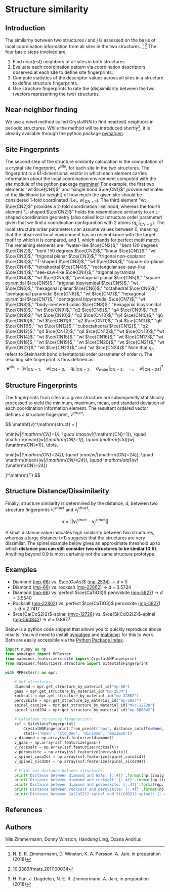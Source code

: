 # Structure similarity
## Introduction
The similarity between two structures *i* and *j* is assessed on the basis of local coordination information from all sites in the two structures. [^1] [^2] The four basic steps involved are:

1. Find near(est) neighbors of all sites in both structures.
2. Evaluate each coordination pattern via coordination descriptors observed at each site to define site fingerprints.
3. Compute statistics of the descriptor values across all sites in a structure to define structure fingerprints.
4. Use structure fingerprints to rate the (dis)similarity between the two (vectors representing the two) structures.

## Near-neighbor finding
We use a novel method called CrystallNN to find near(est) neighbors in periodic structures. While the method will be introduced shortly[^3], it is already available through the python package [pymatgen](https://github.com/materialsproject/pymatgen).

## Site Fingerprints
The second step of the structure similarity calculation is the computation of a crystal site fingerprint, $v^{site}$, for each site in the two structures. The fingerprint is a 61-dimensional vector in which each element carries information about the local coordination environment computed with the *site* module of the python package [matminer](https://github.com/hackingmaterials/matminer). For example, the first two elements "wt $\ce{CN1}$" and "single bond $\ce{CN1}$" provide estimates of the likelihood (or weight) of how much the given site should be considered 1-fold coordinated (i.e., *w*$|_{CN=1}$). The third element "wt $\ce{CN2}$" provides a 2-fold coordination likelihood, whereas the fourth element "L-shaped $\ce{CN2}$" holds the resemblance similarity to an L-shaped coordination geometry (also called local structure order parameter) given that we find a coordination configuration with 2 atoms ($q_{L}|_{CN=2}$). The local structure order parameters can assume values between 0, meaning that the observed local environment has no resemblance with the target motif to which it is compared, and 1, which stands for perfect motif match. The remaining elements are: "water-like $\ce{CN2}$," "bent 120 degrees $\ce{CN2}$," "bent 150 degrees $\ce{CN2}$," "linear $\ce{CN2}$," "wt $\ce{CN3}$," "trigonal planar $\ce{CN3}$," "trigonal non-coplanar $\ce{CN3}$," "T-shaped $\ce{CN3}$," "wt $\ce{CN4}$," "square co-planar $\ce{CN4}$," "tetrahedral $\ce{CN4}$," "rectangular see-saw-like $\ce{CN4}$," "see-saw-like $\ce{CN4}$," "trigonal pyramidal $\ce{CN4}$," "wt $\ce{CN5}$," "pentagonal planar $\ce{CN5}$," "square pyramidal $\ce{CN5}$," "trigonal bipyramidal $\ce{CN5}$," "wt $\ce{CN6}$," "hexagonal planar $\ce{CN6}$," "octahedral $\ce{CN6}$," "pentagonal pyramidal $\ce{CN6}$," "wt $\ce{CN7}$," "hexagonal pyramidal $\ce{CN7}$," "pentagonal bipyramidal $\ce{CN7}$," "wt $\ce{CN8}$," "body-centered cubic $\ce{CN8}$," "hexagonal bipyramidal $\ce{CN8}$," "wt $\ce{CN9}$," "q2 $\ce{CN9}$," "q4 $\ce{CN9}$," "q6 $\ce{CN9}$," "wt $\ce{CN10}$," "q2 $\ce{CN10}$," "q4 $\ce{CN10}$," "q6 $\ce{CN10}$," "wt $\ce{CN11}$," "q2 $\ce{CN11}$," "q4 $\ce{CN11}$," "q6 $\ce{CN11}$," "wt $\ce{CN12}$," "cuboctahedral $\ce{CN12}$," "q2 $\ce{CN12}$," "q4 $\ce{CN12}$," "q6 $\ce{CN12}$," "wt $\ce{CN13}$," "wt $\ce{CN14}$," "wt $\ce{CN15}$," "wt $\ce{CN16}$," "wt $\ce{CN17}$," "wt $\ce{CN18}$," "wt $\ce{CN19}$," "wt $\ce{CN20}$," "wt $\ce{CN21}$," "wt $\ce{CN22}$," "wt $\ce{CN23}$," and "wt $\ce{CN24}$." Note that $q_{n}$ refers to Steinhardt bond orientational order parameter of order *n*. The resulting site fingerprint is thus defined as:  
$$
\mathbf{v}^\mathrm{site} = [w|_{\mathrm{CN}=1}, \quad w|_{\mathrm{CN}=2}, \quad q_\mathrm{L}|_{\mathrm{CN}=2}, \quad q_\mathrm{water}|_{\mathrm{CN}=2}, \quad \dots, \quad w|_{\mathrm{CN}=24}]^\mathrm{T}
$$

## Structure Fingerprints
The fingerprints from sites in a given structure are subsequently statistically processed to yield the minimum, maximum, mean, and standard deviation of each coordination information element. The resultant ordered vector defines a structure fingerprint, $v^{struct}$:

$$
\mathbf{v}^\mathrm{struct} = [

\min(w|_{\mathrm{CN}=1}), \quad \max(w|_{\mathrm{CN}=1}), \quad \mathrm{mean}(w|_{\mathrm{CN}=1}), \quad \mathrm{std}(w|_{\mathrm{CN}=1}), \dots,

\min(w|_{\mathrm{CN}=24}), \quad \max(w|_{\mathrm{CN}=24}), \quad \mathrm{mean}(w|_{\mathrm{CN}=24}), \quad \mathrm{std}(w|_{\mathrm{CN}=24})

]^\mathrm{T}
$$

## Structure Distance/Dissimilarity
Finally, structure similarity is determined by the distance, *d*, between two structure fingerprints $v_{i}^{struct}$ and $v_{j}^{struct}$:

$$
d = || \mathbf{v}_{i}^\mathrm{struct} - \mathbf{v}_{j}^\mathrm{struct} ||
$$

A small distance value indicates high similarity between two structures, whereas a large distance (>1) suggests that the structures are very dissimilar. The spinel example below gives an approximate threshold up to which **distance you can still consider two structures to be similar (0.9)**. Anything beyond 0.9 is most certainly not the same structure prototype.

## Examples
* Diamond ([mp-66](https://materialsproject.org/materials/mp-66/)) vs. $\ce{GaAs}$ ([mp-2534](https://materialsproject.org/materials/mp-2534/)) $\rightarrow$ *d* = 0
* Diamond ([mp-66](https://materialsproject.org/materials/mp-66/)) vs. rocksalt ([mp-22862](https://materiahttps://materialsproject.org/materials/mp-5827/lsproject.org/materials/mp-22862/)) $\rightarrow$ *d* = 3.5724
* Diamond ([mp-66](https://materialsproject.org/materials/mp-66/)) vs. perfect $\ce{CaTiO3}$ perovskite ([mp-5827](https://materialsproject.org/materials/mp-5827/)) $\rightarrow$ *d* = 3.5540
* Rocksalt ([mp-22862](https://materialsproject.org/materials/mp-22862/)) vs. perfect $\ce{CaTiO3}$ perovskite ([mp-5827](https://materialsproject.org/materials/mp-5827/)) $\rightarrow$ *d* = 2.7417
* $\ce{Ca(CoS2)2}$-spinel ([mvc-12728](https://materialsproject.org/materials/mvc-12728/)) vs. $\ce{Si(CdO2)2}$-spinel ([mp-560842](https://materialsproject.org/materials/mp-560842/)) $\rightarrow$ *d* = 0.8877

Below is a python code snippet that allows you to quickly reproduce above results. You will need to install [pymatgen](https://github.com/materialsproject/pymatgen) and [matminer](https://github.com/hackingmaterials/matminer) for this to work. Both are easily accessible via the [Python Package Index](https://pypi.python.org/pypi).

```python
import numpy as np
from pymatgen import MPRester
from matminer.featurizers.site import CrystalNNFingerprint
from matminer.featurizers.structure import SiteStatsFingerprint

with MPRester() as mpr:

    # Get structures.
    diamond = mpr.get_structure_by_material_id("mp-66")
    gaas = mpr.get_structure_by_material_id("mp-2534")
    rocksalt = mpr.get_structure_by_material_id("mp-22862")
    perovskite = mpr.get_structure_by_material_id("mp-5827")
    spinel_caco2s4 = mpr.get_structure_by_material_id("mvc-12728")
    spinel_sicd2O4 = mpr.get_structure_by_material_id("mp-560842")

    # Calculate structure fingerprints.
    ssf = SiteStatsFingerprint(
        CrystalNNFingerprint.from_preset('ops', distance_cutoffs=None, x_diff_weight=0),
        stats=('mean', 'std_dev', 'minimum', 'maximum'))
    v_diamond = np.array(ssf.featurize(diamond))
    v_gaas = np.array(ssf.featurize(gaas))
    v_rocksalt = np.array(ssf.featurize(rocksalt))
    v_perovskite = np.array(ssf.featurize(perovskite))
    v_spinel_caco2s4 = np.array(ssf.featurize(spinel_caco2s4))
    v_spinel_sicd2O4 = np.array(ssf.featurize(spinel_sicd2O4))

    # Print out distance between structures.
    print('Distance between diamond and GaAs: {:.4f}'.format(np.linalg.norm(v_diamond - v_gaas)))
    print('Distance between diamond and rocksalt: {:.4f}'.format(np.linalg.norm(v_diamond - v_rocksalt)))
    print('Distance between diamond and perovskite: {:.4f}'.format(np.linalg.norm(v_diamond - v_perovskite)))
    print('Distance between rocksalt and perovskite: {:.4f}'.format(np.linalg.norm(v_rocksalt - v_perovskite)))
    print('Distance between Ca(CoS2)2-spinel and Si(CdO2)2-spinel: {:.4f}'.format(np.linalg.norm(v_spinel_caco2s4 - v_spinel_sicd2O4)))
```

## References
[^1]: N. E. R. Zimmermann, D. Winston, K. A. Persson, A. Jain, in preparation (2018)  
[^2]: 10.3389/fmats.2017.00034  
[^3]: H. Pan, J. Dagdelen, N. E. R. Zimmermann, A. Jain, in preparation (2018)

## Authors
Nils Zimmermann, Donny Winston, Handong Ling, Oxana Andriuc
